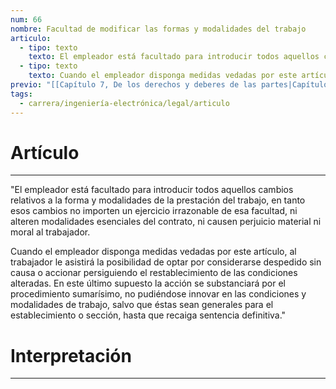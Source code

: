 ```yaml
---
num: 66
nombre: Facultad de modificar las formas y modalidades del trabajo
articulo:
  - tipo: texto
    texto: El empleador está facultado para introducir todos aquellos cambios relativos a la forma y modalidades de la prestación del trabajo, en tanto esos cambios no importen un ejercicio irrazonable de esa facultad, ni alteren modalidades esenciales del contrato, ni causen perjuicio material ni moral al trabajador.
  - tipo: texto
    texto: Cuando el empleador disponga medidas vedadas por este artículo, al trabajador le asistirá la posibilidad de optar por considerarse despedido sin causa o accionar persiguiendo el restablecimiento de las condiciones alteradas. En este último supuesto la acción se substanciará por el procedimiento sumarísimo, no pudiéndose innovar en las condiciones y modalidades de trabajo, salvo que éstas sean generales para el establecimiento o sección, hasta que recaiga sentencia definitiva.
previo: "[[Capítulo 7, De los derechos y deberes de las partes|Capítulo 7, De los derechos y deberes de las partes]]"
tags:
  - carrera/ingeniería-electrónica/legal/articulo
---
```

# Artículo
---
"El empleador está facultado para introducir todos aquellos cambios relativos a la forma y modalidades de la prestación del trabajo, en tanto esos cambios no importen un ejercicio irrazonable de esa facultad, ni alteren modalidades esenciales del contrato, ni causen perjuicio material ni moral al trabajador.

Cuando el empleador disponga medidas vedadas por este artículo, al trabajador le asistirá la posibilidad de optar por considerarse despedido sin causa o accionar persiguiendo el restablecimiento de las condiciones alteradas. En este último supuesto la acción se substanciará por el procedimiento sumarísimo, no pudiéndose innovar en las condiciones y modalidades de trabajo, salvo que éstas sean generales para el establecimiento o sección, hasta que recaiga sentencia definitiva."

# Interpretación
---
